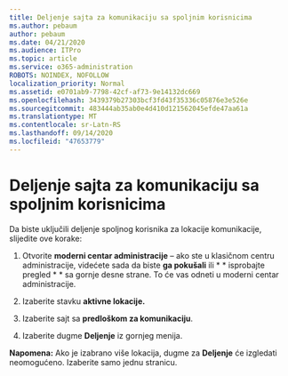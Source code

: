 ```yaml
---
title: Deljenje sajta za komunikaciju sa spoljnim korisnicima
ms.author: pebaum
author: pebaum
ms.date: 04/21/2020
ms.audience: ITPro
ms.topic: article
ms.service: o365-administration
ROBOTS: NOINDEX, NOFOLLOW
localization_priority: Normal
ms.assetid: e0701ab9-7798-42cf-af73-9e14132dc669
ms.openlocfilehash: 3439379b27303bcf3fd43f35336c05876e3e526e
ms.sourcegitcommit: 483444ab35ab0e4d410d121562045efde47aa61a
ms.translationtype: MT
ms.contentlocale: sr-Latn-RS
ms.lasthandoff: 09/14/2020
ms.locfileid: "47653779"
---
```

# <a name="share-a-communication-site-with-external-users"></a>Deljenje sajta za komunikaciju sa spoljnim korisnicima

Da biste uključili deljenje spoljnog korisnika za lokacije komunikacije, slijedite ove korake: 
  
1. Otvorite **moderni centar administracije** – ako ste u klasičnom centru administracije, videćete sada da biste **ga pokušali** ili * * isprobajte pregled * * sa gornje desne strane. To će vas odneti u moderni centar administracije. 
  
2. Izaberite stavku **aktivne lokacije.**
  
3. Izaberite sajt sa **predloškom za komunikaciju**. 
  
4. Izaberite dugme **Deljenje** iz gornjeg menija. 
  
 **Napomena:** Ako je izabrano više lokacija, dugme za **Deljenje** će izgledati neomogućeno. Izaberite samo jednu stranicu. 
  

